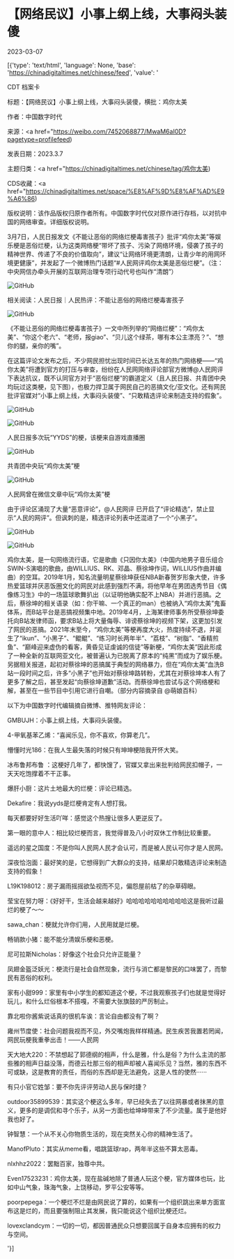 # 【网络民议】小事上纲上线，大事闷头装傻

2023-03-07

[{'type': 'text/html', 'language': None, 'base': 'https://chinadigitaltimes.net/chinese/feed', 'value': '

CDT 档案卡

标题：【网络民议】小事上纲上线，大事闷头装傻，横批：鸡你太美

作者：中国数字时代

来源：<a href="https://weibo.com/7452068877/MwaM6aI0D?pagetype=profilefeed)

发表日期：2023.3.7

主题归类：<a href="https://chinadigitaltimes.net/chinese/tag/鸡你太美)

CDS收藏：<a href="https://chinadigitaltimes.net/space/%E8%AF%9D%E8%AF%AD%E9%A6%86)

版权说明：该作品版权归原作者所有。中国数字时代仅对原作进行存档，以对抗中国的网络审查。详细版权说明。





3月7日，人民日报发文《不能让恶俗的网络烂梗毒害孩子》批评“鸡你太美”等娱乐梗是恶俗烂梗，认为这类网络梗“带坏了孩子、污染了网络环境，侵袭了孩子的精神世界、传递了不良的价值取向”，建议“让网络环境更清朗，让青少年的用网环境更健康”，并发起了一个微博热门话题“#人民网评鸡你太美是恶俗烂梗”。（注：中央网信办牵头开展的互联网治理专项行动代号也叫作“清朗”）

![GitHub](https://chinadigitaltimes.net/chinese/files/2023/03/image-1678202168279.png)

相关阅读：人民日报｜人民热评：不能让恶俗的网络烂梗毒害孩子

![GitHub](https://chinadigitaltimes.net/chinese/files/2023/03/image-1678207384764.png)



《不能让恶俗的网络烂梗毒害孩子》一文中所列举的“网络烂梗”：“鸡你太美”、“你这个老六”、“老师，报giao”、“贝儿这个绿茶，哪有本公主漂亮？”、“想你的腿，亲你的嘴”。



在这篇评论文发布之后，不少网民担忧出现时间已长达五年的热门网络梗——“鸡你太美”将遭到官方的打压与审查，纷纷在人民网网络评论部官方微博@人民网评 下表达抗议，既不认同官方对于“恶俗烂梗”的霸道定义（且人民日报、共青团中央均玩过这类梗，见下图），也极力捍卫属于网民自己的恶搞文化/亚文化。还有网民批评官媒对“小事上纲上线，大事闷头装傻”、“只敢精选评论来制造支持的假象”。

![GitHub](https://chinadigitaltimes.net/chinese/files/2023/03/image-1678204955195.png)

![GitHub](https://chinadigitaltimes.net/chinese/files/2023/03/image-1678206808968.png)

人民日报多次玩“YYDS”的梗，该梗来自游戏直播圈

![GitHub](https://chinadigitaltimes.net/chinese/files/2023/03/image-1678205900840.png)

共青团中央玩“鸡你太美”梗

![GitHub](https://chinadigitaltimes.net/chinese/files/2023/03/image-1678207116619.png)

人民网曾在微信文章中玩“鸡你太美”梗

由于评论区涌现了大量“恶意评论”，@人民网评 已开启了“评论精选”，禁止显示“人民的网评”。但讽刺的是，精选评论列表中还混进了一个“小黑子”。

![GitHub](https://chinadigitaltimes.net/chinese/files/2023/03/image-1678204616569.png)

![GitHub](https://chinadigitaltimes.net/chinese/files/2023/03/image-1678206234866.png)



鸡你太美，是一句网络流行语，它是歌曲《只因你太美》（中国内地男子音乐组合SWIN-S演唱的歌曲，由WILLIUS、RK、邓晶、蔡徐坤作词，WILLIUS作曲并编曲）的空耳。2019年1月，知名流量明星蔡徐坤获任NBA新春贺岁形象大使，许多热爱篮球并厌恶饭圈文化的网民对此感到强烈不满，将他早年在男团选秀节目《偶像练习生》中的一场篮球歌舞扒出（以证明他确实配不上NBA）并进行恶搞。之后，蔡徐坤的相关语录（如：你干嘛、一个真正的man）也被纳入“鸡你太美”鬼畜体系，而B站平台是恶搞视频集中地。2019年4月，上海某律师事务所受蔡徐坤委托向B站发律师函，要求B站上将大量侮辱、诽谤蔡徐坤的视频下架，这更加引发了网民的恶搞。2021年末至今，“鸡你太美”等梗再度大火，热度持续不退，并诞生了“ikun”、“小黑子”、“鲲鲲”、“练习时长两年半”、“荔枝”、“树脂”、“香精煎鱼”、“巅峰迎来虚伪的看客，黄昏见证虔诚的信徒”等新梗，“鸡你太美”因此形成了一种全新的互联网亚文化，被普遍认为已脱离了原本的“纯黑”而成为了娱乐梗。另据相关报道，起初对蔡徐坤的恶搞属于典型的网络暴力，但在“鸡你太美”血洗B站一段时间之后，许多“小黑子”也开始对蔡徐坤路转粉，尤其在对蔡徐坤本人有了更多了解之后，甚至发起“向蔡徐坤道歉”活动。而蔡徐坤也尝试与这个网络梗和解，甚至在一些节目中引用它进行自嘲。（部分内容摘录自 @萌娘百科）









以下为中国数字时代编辑摘自微博、推特网友评论：



GMBUJH：小事上纲上线，大事闷头装傻。

4-甲氧基苯乙烯：“喜闻乐见，你不喜欢，你算老几”。

懵懂时光186：在我人生最失落的时候只有坤坤梗陪我开怀大笑。

冰布鲁邦布鲁 ：这梗好几年了，都快馊了，官媒又拿出来批判给网民扣帽子，一天天吃饱撑着不干正事。

爆肝小厨：这片土地最大的烂梗：评论已精选。

Dekafire：我说yyds是烂梗肯定有人想打我。

每天都要好好生活吖咩：感觉这个热搜让很多人更逆反了。

第一眼的意中人：相比较烂梗而言，我觉得普及八小时双休工作制比较重要。

遥远的星之国度：不是你叫人民网人民才会认可，而是被人民认可你才是人民网。

深夜恰泡面：最好笑的是，它想得到广大群众的支持，结果却只敢精选评论来制造支持的假象！

L19K198012：房子漏雨摇摇欲坠视而不见，偏怨屋前枯了的杂草碍眼。

莹宝在努力呀：《好好干，生活会越来越好》哈哈哈哈哈哈哈哈哈哈这是我听过最烂的梗了～～ 

sawa_chan：梗就允许你们用，人民用就是烂梗。

畅销款小猪：能不能分清娱乐梗和恶梗。

尼可拉斯Nicholas：好像这个社会只允许正能量？

凤翅金盔泛妖光：梗流行是社会自然现象，流行与消亡都是黎民的口味罢了，而黎民有恶俗的权利。

家有小甜999：家里有中小学生的都知道这个梗，不过我观察孩子们也就是觉得好玩儿，和什么烂俗根本不搭嘎，不需要大张旗鼓的严厉制止。

靠北啦你酱紫说话真的很机车诶：言论自由都没有了啊？

雍州节度使：社会问题我视而不见，外交嘴炮我样样精通。民生疾苦我置若罔闻，网民玩梗我重拳出击！——人民网

天大地大220：不禁想起了郭德纲的相声，什么是雅，什么是俗？为什么主流的那些雅的相声日益没落，而德云社那三俗的相声却被人喜闻乐见？当然，雅的东西不可或缺，这是教育的责任，而俗的东西却是无法避免，这是人性的使然······

有只小官它姓邹：要不你先评评劳动人民与保时捷？

outdoor35899539：其实这个梗这么多年，早已经失去了以往网暴或者抹黑的意义，更多的是调侃和寻个乐子，从另一方面也给坤坤带来了不少流量。属于是他好我也好了。

钟智慧：一个从不关心你物质生活的，现在突然关心你的精神生活了。

ManofPluto：其实从meme看，唱跳篮球rap，两年半这些不算太恶毒。

nlxhhz2022：罢黜百家，独尊中共。

Even17523231：鸡你太美，现在盐碱地除了普通人玩这个梗，官方媒体也玩，比如中山气象，珠海气象，上饶移动，罗平公安等等。

poorpepega：一个梗烂不烂是由网民说了算的，如果有一个组织跳出来单方面宣布这是烂的，而且要强制阻止其发展，我只能说这个组织比梗还烂。

lovexclandcym：一切的一切，都因普通民众只想要回属于自身本应拥有的权力与空间。

'}]